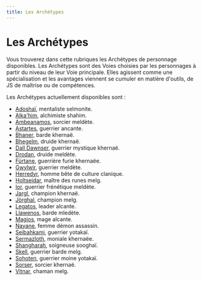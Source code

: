 ```yaml
---
title: Les Archétypes
---
```

# Les Archétypes
Vous trouverez dans cette rubriques les Archétypes de personnage disponibles. Les Archétypes sont des Voies choisies par les personnages à partir du niveau de leur Voie principale. Elles agissent comme une spécialisation et les avantages viennent se cumuler en matière d'outils, de JS de maîtrise ou de compétences.

Les Archétypes actuellement disponibles sont :

- [Adoshaï](/archetypes/adoshai/), mentaliste selmonite.  
- [Alka'him](/archetypes/alkahim/), alchimiste shahim.  
- [Ambeanamos](/archetypes/ambeanamos/), sorcier meldète.  
- [Astartes](/archetypes/astartes/), guerrier ancante.  
- [Bhaner](/archetypes/bhaner/), barde khernaë.  
- [Bhegelm](/archetypes/bhegelm/), druide khernaë.  
- [Dall Dawnser](/archetypes/dall-dawnser/), guerrier mystique khernaë.  
- [Drodan](/archetypes/drodan/), druide meldète.   
- [Fürtane](/archetypes/furtane/), guerrière furie khernaëe.  
- [Gwylwir](/archetypes/gwylwir/), guerrier meldète.  
- [Herredyr](/archetypes/herredyr/), homme bête de culture clanique.  
- [Holtseidar](/archetypes/holtseidar/), maître des runes melg.
- [Ior](/archetypes/ior/), guerrier frénétique meldète.  
- [Jargl](/archetypes/jargl/), champion khernaë.  
- [Jörghal](/archetypes/jorghal/), champion melg.  
- [Legatos](/archetypes/legatos/), leader alcante.  
- [Llawenos](/archetypes/llawenos/), barde mledète.  
- [Magios](/archetypes/magios/), mage alcante.  
- [Nayane](/archetypes/nayane/), femme démon assassin.  
- [Seibahkami](/archetypes/seibahkami/), guerrier yotakaï.  
- [Sermazloth](/archetypes/sermazloth/), moniale khernaëe.  
- [Shangharah](/archetypes/shangharah/), soigneuse sooghaï.  
- [Skell](/archetypes/skell/), guerrier barde melg.  
- [Sohoten](/archetypes/shohoten/), guerrier moine yotakaï.  
- [Sorser](/archetypes/sorser/), sorcier khernaë.  
- [Vitnar](/archetypes/vitnar/), chaman melg.  

